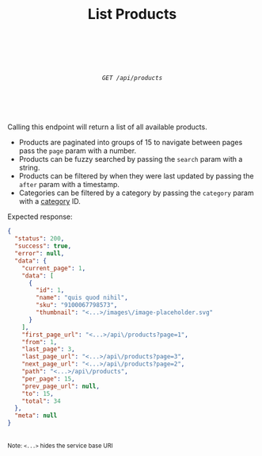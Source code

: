 <h1 align="center">
  <br />
  <br />
  List Products
  <br />
  <br />
  <br />
</h1>

<h6 align="center">
  <br />
  <code>GET /api/products</code>
  <br />
  <br />
  <br />
  <br />
</h6>

Calling this endpoint will return a list of all available products.

* Products are paginated into groups of 15 to navigate between pages pass the `page` param with a number.
* Products can be fuzzy searched by passing the `search` param with a string.
* Products can be filtered by when they were last updated by passing the `after` param with a timestamp.
* Categories can be filtered by a category by passing the `category` param with a [category](./categories.md) ID.

Expected response:
```json
{
  "status": 200,
  "success": true,
  "error": null,
  "data": {
    "current_page": 1,
    "data": [
      {
        "id": 1,
        "name": "quis quod nihil",
        "sku": "9100067798573",
        "thumbnail": "<...>/images\/image-placeholder.svg"
      }
    ],
    "first_page_url": "<...>/api\/products?page=1",
    "from": 1,
    "last_page": 3,
    "last_page_url": "<...>/api\/products?page=3",
    "next_page_url": "<...>/api\/products?page=2",
    "path": "<...>/api\/products",
    "per_page": 15,
    "prev_page_url": null,
    "to": 15,
    "total": 34
  },
  "meta": null
}
```
<br />
<sup>Note: <code><...></code> hides the service base URI</sup>

<br />
<br />
